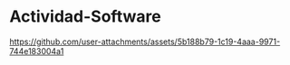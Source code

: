 # Actividad-Software
https://github.com/user-attachments/assets/5b188b79-1c19-4aaa-9971-744e183004a1
